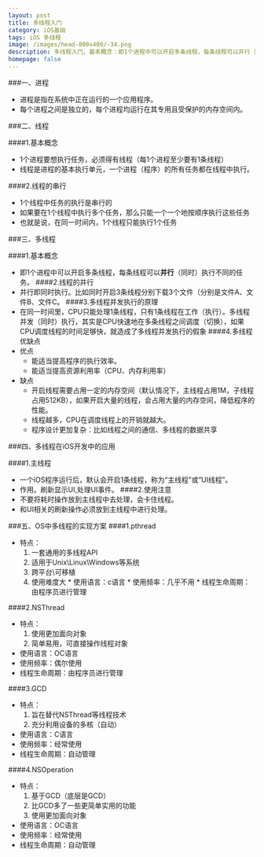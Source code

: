 ```yaml
---
layout: post
title: 多线程入门
category: iOS基础
tags: iOS 多线程
image: /images/head-800x400/-34.png
description: 多线程入门，基本概念：即1个进程中可以开启多条线程，每条线程可以并行（同时）执行不同的任务。
homepage: false
---
```


<!--more-->

###一、进程
   * 进程是指在系统中正在运行的一个应用程序。
   * 每个进程之间是独立的，每个进程均运行在其专用且受保护的内存空间内。

###二、线程

####1.基本概念
   * 1个进程要想执行任务，必须得有线程（每1个进程至少要有1条线程）
   * 线程是进程的基本执行单元，一个进程（程序）的所有任务都在线程中执行。

####2.线程的串行
   * 1个线程中任务的执行是串行的
   * 如果要在1个线程中执行多个任务，那么只能一个一个地按顺序执行这些任务
   * 也就是说，在同一时间内，1个线程只能执行1个任务  

###三、多线程

####1.基本概念
   * 即1个进程中可以开启多条线程，每条线程可以**并行**（同时）执行不同的任务。
####2.线程的并行
   * 并行即同时执行。比如同时开启3条线程分别下载3个文件（分别是文件A、文件B、文件C。
####3.多线程并发执行的原理
   * 在同一时间里，CPU只能处理1条线程，只有1条线程在工作（执行）。多线程并发（同时）执行，其实是CPU快速地在多条线程之间调度（切换），如果CPU调度线程的时间足够快，就造成了多线程并发执行的假象
####4.多线程优缺点
   * 优点
       * 能适当提高程序的执行效率。
       * 能适当提高资源利用率（CPU、内存利用率）
   * 缺点
       * 开启线程需要占用一定的内存空间（默认情况下，主线程占用1M，子线程占用512KB），如果开启大量的线程，会占用大量的内存空间，降低程序的性能。
       * 线程越多，CPU在调度线程上的开销就越大。
       * 程序设计更加复杂：比如线程之间的通信、多线程的数据共享
       

###四、多线程在iOS开发中的应用

####1.主线程
   * 一个iOS程序运行后，默认会开启1条线程，称为“主线程”或“UI线程”。
   * 作用。刷新显示UI,处理UI事件。
####2.使用注意
   * 不要将耗时操作放到主线程中去处理，会卡住线程。
   * 和UI相关的刷新操作必须放到主线程中进行处理。

###五、OS中多线程的实现方案
####1.pthread
   * 特点：
      1. 一套通用的多线程API
      2. 适用于Unix\Linux\Windows等系统
      3. 跨平台\可移植
      4. 使用难度大
    * 使用语言：c语言
    * 使用频率：几乎不用
    * 线程生命周期：由程序员进行管理

####2.NSThread
   * 特点：
       1. 使用更加面向对象
       2. 简单易用，可直接操作线程对象
   * 使用语言：OC语言
   * 使用频率：偶尔使用
   * 线程生命周期：由程序员进行管理

####3.GCD
   * 特点：
       1. 旨在替代NSThread等线程技术
       2. 充分利用设备的多核（自动）
   * 使用语言：C语言
   * 使用频率：经常使用
   * 线程生命周期：自动管理

####4.NSOperation
   * 特点：
       1. 基于GCD（底层是GCD）
       2. 比GCD多了一些更简单实用的功能
       3. 使用更加面向对象
   * 使用语言：OC语言
   * 使用频率：经常使用
   * 线程生命周期：自动管理








